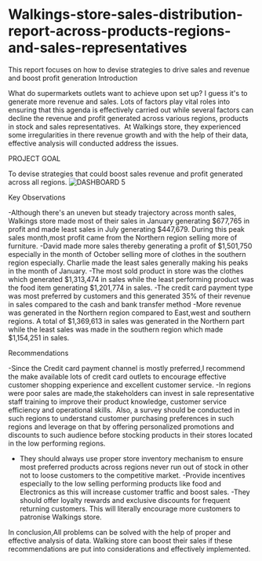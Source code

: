 # Walkings-store-sales-distribution-report-across-products-regions-and-sales-representatives
This report focuses on how to devise strategies to drive sales and revenue and boost profit generation
Introduction

What do supermarkets outlets want to achieve upon set up?
I guess it's to generate more revenue and sales. Lots of factors play vital roles into ensuring that this agenda is effectively carried out while several factors can decline the revenue and profit generated across various regions, products in stock and sales representatives. 
At Walkings store, they experienced some irregularities in there revenue growth and with the help of their data, effective analysis will conducted address the issues.

PROJECT GOAL

To devise strategies that could boost sales revenue and profit generated across all regions.
![DASHBOARD 5](https://github.com/user-attachments/assets/68419db1-bfec-44f6-8390-1879ecd5bffa)

Key Observations

-Although there's an uneven but steady trajectory across month sales, Walkings store made most of their sales in January generating $677,765 in profit and made least sales in July generating $447,679. During this peak sales month,most profit came from the Northern region selling more of furniture.
-David made more sales thereby generating a profit of $1,501,750 especially in the month of October selling more of clothes in the southern region especially. Charlie made the least sales generally making his peaks in the month of January.
-The most sold product in store was the clothes which generated $1,313,474 in sales while the least performing product was the food item generating $1,201,774 in sales.
-The credit card payment type was most preferred by customers and this generated 35% of their revenue in sales compared to the cash and bank transfer method
-More revenue was generated in the Northern region compared to East,west and southern regions. A total of $1,369,613 in sales was generated in the Northern part while the least sales was made in the southern region which made $1,154,251 in sales.

Recommendations

-Since the Credit card payment channel is mostly preferred,I recommend the make available lots of credit card outlets to encourage effective customer shopping experience and excellent customer service.
-In regions were poor sales are made,the stakeholders can invest in sale representative staff training to improve their product knowledge, customer service efficiency and operational skills. 
Also, a survey should be conducted in such regions to understand customer purchasing preferences in such regions and leverage on that by offering personalized promotions and discounts to such audience before stocking products in their stores located in the low performing regions.
- They should always use proper store inventory mechanism to ensure most preferred products across regions never run out of stock in other not to loose customers to the competitive market.
-Provide incentives especially to the low selling performing products like food and Electronics as this will increase customer traffic and boost sales.
-They should offer loyalty rewards and exclusive discounts for frequent returning customers. This will literally encourage more customers to patronise Walkings store.

In conclusion,All problems can be solved with the help of proper and effective analysis of data. Walking store can boost their sales if these recommendations are put into considerations and effectively implemented.
